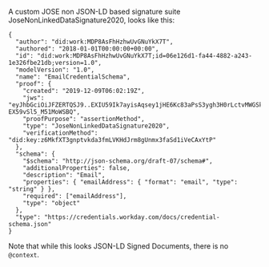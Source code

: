A custom JOSE non JSON-LD based signature suite JoseNonLinkedDataSignature2020, looks like this:

```
{
  "author": "did:work:MDP8AsFhHzhwUvGNuYkX7T",
  "authored": "2018-01-01T00:00:00+00:00",
  "id": "did:work:MDP8AsFhHzhwUvGNuYkX7T;id=06e126d1-fa44-4882-a243-1e326fbe21db;version=1.0",
  "modelVersion": "1.0",
  "name": "EmailCredentialSchema",
  "proof": {
    "created": "2019-12-09T06:02:19Z",
    "jws": "eyJhbGciOiJFZERTQSJ9..EXIU59Ik7ayisAqsey1jHE6Kc83aPsS3ygh3H0rLctvMWGSkrGZGwskk1wySPF8wd2_-EX59vSl5_M51MoWSBQ",
    "proofPurpose": "assertionMethod",
    "type": "JoseNonLinkedDataSignature2020",
    "verificationMethod": "did:key:z6MkfXT3gnptvkda3fmLVKHdJrm8gUnmx3faSd1iVeCAxYtP"
  },
  "schema": {
    "$schema": "http://json-schema.org/draft-07/schema#",
    "additionalProperties": false,
    "description": "Email",
    "properties": { "emailAddress": { "format": "email", "type": "string" } },
    "required": ["emailAddress"],
    "type": "object"
  },
  "type": "https://credentials.workday.com/docs/credential-schema.json"
}
```

Note that while this looks JSON-LD Signed Documents, there is no `@context`.
